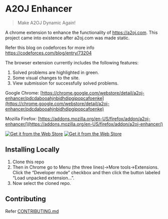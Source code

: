 # A2OJ Enhancer

> Make A2OJ Dynamic Again!

A chrome extension to enhance the functionality of https://a2oj.com.
This project came into existence after a2oj.com was made static.

Refer this blog on codeforces for more info https://codeforces.com/blog/entry/73204

 <p> The browser extension currently includes the following features: </p> 

1. Solved problems are highlighted in green.
2. Some visual changes to the site.
3. View submission for successfully solved problems.

Google Chrome: [https://chrome.google.com/webstore/detail/a2oj-enhancer/pdcdabooahjnbjdhdipgipopcafoenke](https://chrome.google.com/webstore/detail/a2oj-enhancer/pdcdabooahjnbjdhdipgipopcafoenke)

Mozilla Firefox: [https://addons.mozilla.org/en-US/firefox/addon/a2oj-enhancer/](https://addons.mozilla.org/en-US/firefox/addon/a2oj-enhancer/)

[![Get it from the Web Store](https://developer.chrome.com/webstore/images/ChromeWebStore_Badge_v2_340x96.png)](https://chrome.google.com/webstore/detail/a2oj-enhancer/pdcdabooahjnbjdhdipgipopcafoenke)
[![Get it from the Web Store](https://codeforces.com/predownloaded/bf/ee/bfee5b3f1a91f2b0ac88f778c100a9b68b0e5bf3.png)](https://addons.mozilla.org/en-US/firefox/addon/a2oj-enhancer/)


## Installing Locally
1. Clone this repo
2. Then in Chrome go to Menu (the three lines)->More tools->Extensions. Click the “Developer mode” checkbox and then click the button labeled “Load unpacked extension…”.
3. Now select the cloned repo.

## Contributing
Refer [CONTRIBUTING.md](CONTRIBUTING.md)

